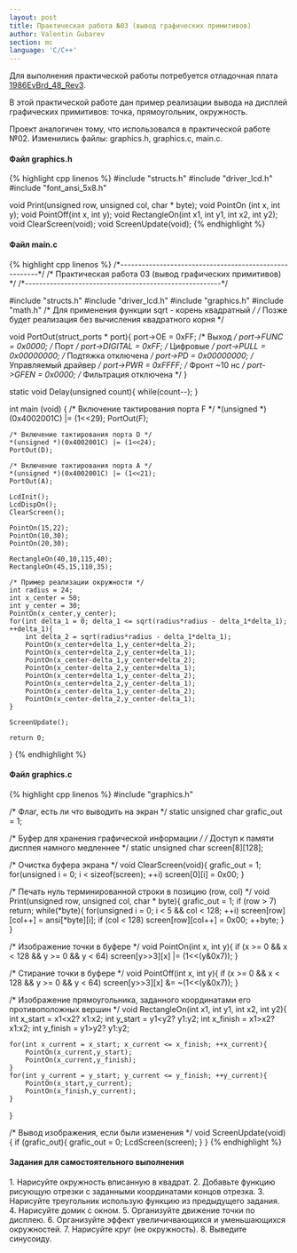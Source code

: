 ```yaml
---
layout: post
title: Практическая работа №03 (вывод графических примитивов)
author: Valentin Gubarev
section: mc
language: 'C/C++'
---
```


<p>Для выполнения практической работы потребуется отладочная плата
<a href="/mc/files/1986EvBrd_48_Rev3.pdf">1986EvBrd_48_Rev3</a>.
</p>
<p>В этой практической работе дан пример реализации вывода на дисплей
графических примитивов: точка, прямоугольник, окружность.
</p>
<p>Проект аналогичен тому, что использовался в практической работе №02. Изменились файлы:
graphics.h, graphics.c, main.c.
</p>

<h4>Файл graphics.h</h4>
{% highlight cpp linenos %}
#include "structs.h"
#include "driver_lcd.h"
#include "font_ansi_5x8.h"

void Print(unsigned row, unsigned col, char * byte);
void PointOn (int x, int y);
void PointOff(int x, int y);
void RectangleOn(int x1, int y1, int x2, int y2);
void ClearScreen(void);
void ScreenUpdate(void);
{% endhighlight %}

<h4>Файл main.c</h4>
{% highlight cpp linenos %}
/*-------------------------------------------------------*/
/* Практическая работа 03 (вывод графических примитивов) */
/*-------------------------------------------------------*/

#include "structs.h"
#include "driver_lcd.h"
#include "graphics.h"
#include "math.h" /* Для применения функции sqrt - корень квадратный */
/* Позже будет реализация без вычисления квадратного корня */

void PortOut(struct_ports * port){
    port->OE      = 0xFF;       /* Выход                */
    port->FUNC    = 0x0000;     /* Порт                 */
    port->DIGITAL = 0xFF;       /* Цифровые             */
    port->PULL    = 0x00000000; /* Подтяжка отключена   */
    port->PD      = 0x00000000; /* Управляемый драйвер  */
    port->PWR     = 0xFFFF;     /* Фронт ~10 нс         */
    port->GFEN    = 0x0000;     /* Фильтрация отключена */
}

static void Delay(unsigned count){
    while(count--);
}

int main (void) {
    /* Включение тактирования порта F */
    *(unsigned *)(0x4002001C) |= (1<<29);
    PortOut(F);

    /* Включение тактирования порта D */
    *(unsigned *)(0x4002001C) |= (1<<24);
    PortOut(D);

    /* Включение тактирования порта A */
    *(unsigned *)(0x4002001C) |= (1<<21);
    PortOut(A);  

    LcdInit();
    LcdDispOn();
    ClearScreen();

    PointOn(15,22);
    PointOn(10,30);
    PointOn(20,30);

    RectangleOn(40,10,115,40);
    RectangleOn(45,15,110,35);

    /* Пример реализации окружности */
    int radius = 24;
    int x_center = 50;
    int y_center = 30;
    PointOn(x_center,y_center);
    for(int delta_1 = 0; delta_1 <= sqrt(radius*radius - delta_1*delta_1); ++delta_1){
        int delta_2 = sqrt(radius*radius - delta_1*delta_1);
        PointOn(x_center+delta_1,y_center+delta_2);
        PointOn(x_center+delta_2,y_center+delta_1);
        PointOn(x_center-delta_1,y_center+delta_2);
        PointOn(x_center-delta_2,y_center+delta_1);
        PointOn(x_center+delta_1,y_center-delta_2);
        PointOn(x_center+delta_2,y_center-delta_1);
        PointOn(x_center-delta_1,y_center-delta_2);
        PointOn(x_center-delta_2,y_center-delta_1);
    }

    ScreenUpdate();

    return 0;
}
{% endhighlight %}

<h4>Файл graphics.c</h4>
{% highlight cpp linenos %}
#include "graphics.h"

/* Флаг, есть ли что выводить на экран */
static unsigned char grafic_out = 1;

/* Буфер для хранения графической информации */
/* Доступ к памяти дисплея намного медленнее */
static unsigned char screen[8][128];

/* Очистка буфера экрана */
void ClearScreen(void){
    grafic_out = 1;
    for(unsigned i = 0; i < sizeof(screen); ++i)
        screen[0][i] = 0x00;
}

/* Печать нуль терминированной строки в позицию (row, col) */
void Print(unsigned row, unsigned col, char * byte){
    grafic_out = 1;
    if (row > 7) return;
    while(*byte){
        for(unsigned i = 0; i < 5 && col < 128; ++i)
            screen[row][col++] = ansi[*byte][i];
        if (col < 128)
            screen[row][col++] = 0x00;
        ++byte;
    }
}

/* Изображение точки в буфере */
void PointOn(int x, int y){
    if (x >= 0 && x < 128 && y >= 0 && y < 64)
        screen[y>>3][x] |=  (1<<(y&0x7));
}

/* Стирание точки в буфере */
void PointOff(int x, int y){
    if (x >= 0 && x < 128 && y >= 0 && y < 64)
        screen[y>>3][x] &= ~(1<<(y&0x7));
}

/* Изображение прямоугольника, заданного координатами его противоположных вершин */
void RectangleOn(int x1, int y1, int x2, int y2){
    int x_start = x1<x2? x1:x2;
    int y_start = y1<y2? y1:y2;
    int x_finish = x1>x2? x1:x2;
    int y_finish = y1>y2? y1:y2;

    for(int x_current = x_start; x_current <= x_finish; ++x_current){
        PointOn(x_current,y_start);
        PointOn(x_current,y_finish);
    }
    for(int y_current = y_start; y_current <= y_finish; ++y_current){
        PointOn(x_start,y_current);
        PointOn(x_finish,y_current);
    }
}

/* Вывод изображения, если были изменения */
void ScreenUpdate(void){
    if (grafic_out){
        grafic_out = 0;
        LcdScreen(screen);
    }
}
{% endhighlight %}

<h4>Задания для самостоятельного выполнения</h4>
1. Нарисуйте окружность вписанную в квадрат.
2. Добавьте функцию рисующую отрезки с заданными координатами концов отрезка.
3. Нарисуйте треугольник использую функцию из предыдущего задания.
4. Нарисуйте домик с окном.
5. Организуйте движение точки по дисплею.
6. Организуйте эффект увеличичвающихся и уменьшающихся окружностей.
7. Нарисуйте круг (не окружность).
8. Выведите синусоиду.



